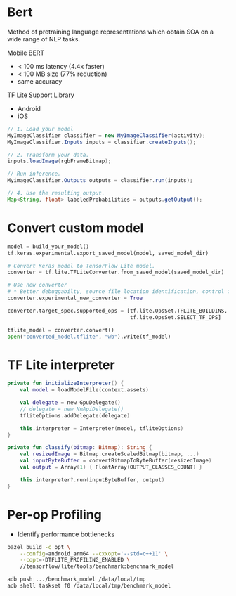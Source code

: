 
# Bert

Method of pretraining language representations which obtain SOA on a wide range of NLP tasks.
 
Mobile BERT
* < 100 ms latency (4.4x faster)
* < 100 MB size (77% reduction)
* same accuracy

TF Lite Support Library
* Android
* iOS

```java
// 1. Load your model
MyImageClassifier classifier = new MyImageClassifier(activity);
MyImageClassifier.Inputs inputs = classifier.createInputs();

// 2. Transform your data.
inputs.loadImage(rgbFrameBitmap);

// Run inference.
MyimageClassifier.Outputs outputs = classifier.run(inputs);

// 4. Use the resulting output.
Map<String, float> labeledProbabilities = outputs.getOutput();
```

# Convert custom model

```python
model = build_your_model()
tf.keras.experimental.export_saved_model(model, saved_model_dir)

# Convert Keras model to TensorFlow Lite model.
converter = tf.lite.TFLiteConverter.from_saved_model(saved_model_dir)

# Use new converter
# * Better debuggabilty, source file location identification, control flow support
converter.experimental_new_converter = True

converter.target_spec.supported_ops = [tf.lite.OpsSet.TFLITE_BUILDINS,
									   tf.lite.OpsSet.SELECT_TF_OPS]

tflite_model = converter.convert()
open("converted_model.tflite", "wb").write(tf_model)
```

# TF Lite interpreter
```kotlin
private fun initializeInterpreter() {
	val model = loadModelFile(context.assets)

	val delegate = new GpuDelegate()
	// delegate = new NnApiDelegate()
	tfliteOptions.addDelegate(delegate)

	this.interpreter = Interpreter(model, tfliteOptions)
}

private fun classify(bitmap: Bitmap): String {
	val resizedImage = Bitmap.createScaledBitmap(bitmap, ...)
	val inputByteBuffer = convertBitmapToByteBuffer(resizedImage)
	val output = Array(1) { FloatArray(OUTPUT_CLASSES_COUNT) }

	this.interpreter?.run(inputByteBuffer, output)
}
```

# Per-op Profiling

* Identify performance bottlenecks

```bash
bazel build -c opt \
	--config=android_arm64 --cxxopt='--std=c++11' \
	--copt=-DTFLITE_PROFILING_ENABLED \
	//tensorflow/lite/tools/benchmark:benchmark_model
```

```bash
adb push .../benchmark_model /data/local/tmp
adb shell taskset f0 /data/local/tmp/benchmark_model
```
